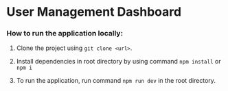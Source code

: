# User Management Dashboard

### How to run the application locally: 
 
1. Clone the project using ```git clone <url>```.

1. Install dependencies in root directory by using command `npm install` or `npm i`

1.  To run the application, run command ```npm run dev``` in the root directory.



